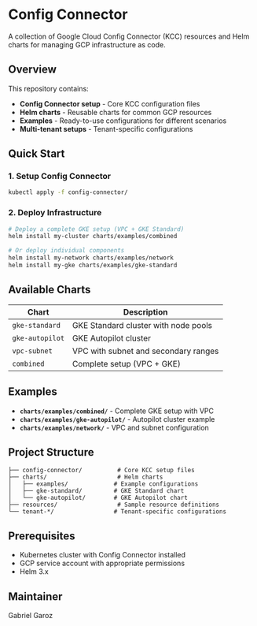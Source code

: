 # Config Connector

A collection of Google Cloud Config Connector (KCC) resources and Helm charts for managing GCP infrastructure as code.

## Overview

This repository contains:
- **Config Connector setup** - Core KCC configuration files
- **Helm charts** - Reusable charts for common GCP resources
- **Examples** - Ready-to-use configurations for different scenarios
- **Multi-tenant setups** - Tenant-specific configurations

## Quick Start

### 1. Setup Config Connector
```bash
kubectl apply -f config-connector/
```

### 2. Deploy Infrastructure
```bash
# Deploy a complete GKE setup (VPC + GKE Standard)
helm install my-cluster charts/examples/combined

# Or deploy individual components
helm install my-network charts/examples/network
helm install my-gke charts/examples/gke-standard
```

## Available Charts

| Chart | Description |
|-------|-------------|
| `gke-standard` | GKE Standard cluster with node pools |
| `gke-autopilot` | GKE Autopilot cluster |
| `vpc-subnet` | VPC with subnet and secondary ranges |
| `combined` | Complete setup (VPC + GKE) |

## Examples

- **`charts/examples/combined/`** - Complete GKE setup with VPC
- **`charts/examples/gke-autopilot/`** - Autopilot cluster example
- **`charts/examples/network/`** - VPC and subnet configuration

## Project Structure

```
├── config-connector/          # Core KCC setup files
├── charts/                    # Helm charts
│   ├── examples/             # Example configurations
│   ├── gke-standard/         # GKE Standard chart
│   └── gke-autopilot/        # GKE Autopilot chart
├── resources/                 # Sample resource definitions
└── tenant-*/                 # Tenant-specific configurations
```

## Prerequisites

- Kubernetes cluster with Config Connector installed
- GCP service account with appropriate permissions
- Helm 3.x

## Maintainer

Gabriel Garoz
